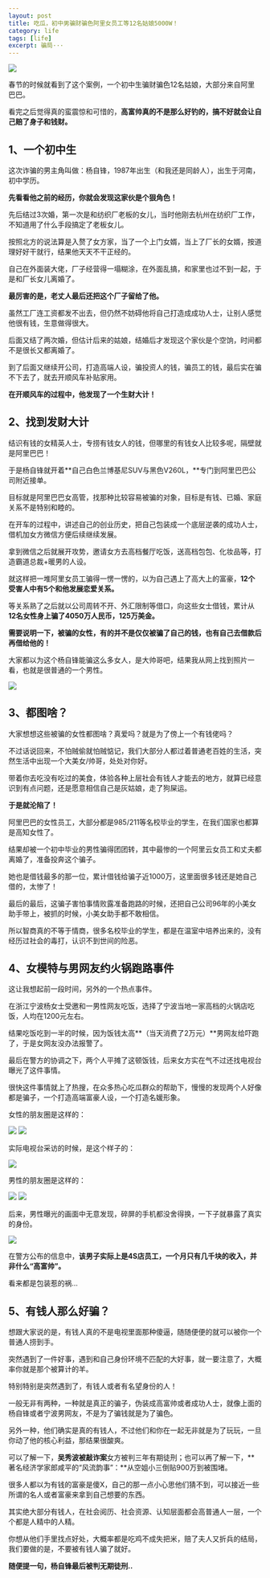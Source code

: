 ```yaml
---
layout: post
title: 吃瓜，初中男骗财骗色阿里女员工等12名姑娘5000W！
category: life
tags: [life]
excerpt: 骗局···
---
```


![](http://favorites.ren/assets/images/2021/it/piancai/piancai01.jpg) 

春节的时候就看到了这个案例，一个初中生骗财骗色12名姑娘，大部分来自阿里巴巴。

看完之后觉得真的蛮震惊和可惜的，**高富帅真的不是那么好钓的，搞不好就会让自己赔了身子和钱财。**

## 1、一个初中生

这次诈骗的男主角叫做：杨自锋，1987年出生（和我还是同龄人），出生于河南，初中学历。

**先看看他之前的经历，你就会发现这家伙是个狠角色！**

先后结过3次婚，第一次是和纺织厂老板的女儿，当时他刚去杭州在纺织厂工作，不知道用了什么手段搞定了老板女儿。

按照北方的说法算是入赘了女方家，当了一个上门女婿，当上了厂长的女婿，按道理好好干就行，结果他天天不干正经的。

自己在外面装大佬，厂子经营得一塌糊涂，在外面乱搞，和家里也过不到一起，于是和厂长女儿离婚了。

**最厉害的是，老丈人最后还把这个厂子留给了他。**

虽然工厂连工资都发不出去，但仍然不妨碍他将自己打造成成功人士，让别人感觉他很有钱，生意做得很大。

后面又结了两次婚，但估计后来的姑娘，结婚后才发现这个家伙是个空饷，时间都不是很长又都离婚了。

到了后面又继续开公司，打造高端人设，骗投资人的钱，骗员工的钱，最后实在骗不下去了，就去开顺风车补贴家用。

**在开顺风车的过程中，他发现了一个生财大计！**

## 2、找到发财大计

结识有钱的女精英人士，专捞有钱女人的钱，但哪里的有钱女人比较多呢，隔壁就是阿里巴巴！

于是杨自锋就开着**自己白色兰博基尼SUV与黑色V260L，**专门到阿里巴巴公司附近接单。

目标就是阿里巴巴女高管，找那种比较容易被骗的对象，目标是有钱、已婚、家庭关系不是特别和睦的。

在开车的过程中，讲述自己的创业历史，把自己包装成一个底层逆袭的成功人士，借机加女方微信方便后续继续发展。

拿到微信之后就展开攻势，邀请女方去高档餐厅吃饭，送高档包包、化妆品等，打造霸道总裁+暖男的人设。

就这样把一堆阿里女员工骗得一愣一愣的，以为自己遇上了高大上的富豪，**12个受害人中有5个和他发展恋爱关系。**

等关系熟了之后就以公司周转不开、外汇限制等借口，向这些女士借钱，累计从**12名女性身上骗了4050万人民币，125万美金。**

**需要说明一下，被骗的女性，有的并不是仅仅被骗了自己的钱，也有自己去借款后再借给他的！**

大家都以为这个杨自锋能骗这么多女人，是大帅哥吧，结果我从网上找到照片一看，也就是很普通的一个男性。

![](http://favorites.ren/assets/images/2021/it/piancai/piancai02.jpg) 

## 3、都图啥？

大家想想这些被骗的女性都图啥？真爱吗？就是为了傍上一个有钱佬吗？

不过话说回来，不怕贼偷就怕贼惦记，我们大部分人都过着普通老百姓的生活，突然生活中出现一个大美女/帅哥，处处对你好。

带着你去吃没有吃过的美食，体验各种上层社会有钱人才能去的地方，就算已经意识到有点问题，还是愿意相信自己是灰姑娘，走了狗屎运。

**于是就沦陷了！**

阿里巴巴的女性员工，大部分都是985/211等名校毕业的学生，在我们国家也都算是高知女性了。

结果却被一个初中毕业的男性骗得团团转，其中最惨的一个阿里云女员工和丈夫都离婚了，准备投奔这个骗子。

她也是借钱最多的那一位，累计借钱给骗子近1000万，这里面很多钱还是她自己借的，太惨了！

最后的最后，这骗子害怕事情败露准备跑路的时候，还把自己公司96年的小美女助手带上，被抓的时候，小美女助手都不敢相信。

所以智商真的不等于情商，很多名校毕业的学生，都是在温室中培养出来的，没有经历过社会的毒打，认识不到世间的险恶。

## 4、女模特与男网友约火锅跑路事件

这让我想起前一段时间，另外的一个热点事件。

在浙江宁波杨女士受邀和一男性网友吃饭，选择了宁波当地一家高档的火锅店吃饭，人均在1200元左右。

结果吃饭吃到一半的时候，因为饭钱太高**（当天消费了2万元）**男网友给吓跑了，于是女网友没办法报警了。

最后在警方的协调之下，两个人平摊了这顿饭钱，后来女方实在气不过还找电视台曝光了这件事情。

很快这件事情就上了热搜，在众多热心吃瓜群众的帮助下，慢慢的发现两个人好像都是骗子，一个打造高端富豪人设，一个打造名媛形象。

女性的朋友圈是这样的：

![](http://favorites.ren/assets/images/2021/it/piancai/piancai03.jpg) 
![](http://favorites.ren/assets/images/2021/it/piancai/piancai04.jpg) 

实际电视台采访的时候，是这个样子的：

![](http://favorites.ren/assets/images/2021/it/piancai/piancai05.jpg) 

男性的朋友圈是这样的：

![](http://favorites.ren/assets/images/2021/it/piancai/piancai06.jpg) 
![](http://favorites.ren/assets/images/2021/it/piancai/piancai07.jpg) 

后来，男性曝光的画面中无意发现，碎屏的手机都没舍得换，一下子就暴露了真实的身份。

![](http://favorites.ren/assets/images/2021/it/piancai/piancai08.jpg) 

在警方公布的信息中，**该男子实际上是4S店员工，一个月只有几千块的收入，并非什么“高富帅”。**

看来都是包装惹的祸...

## 5、有钱人那么好骗？

想跟大家说的是，有钱人真的不是电视里面那种傻逼，随随便便的就可以被你一个普通人捞到手。

突然遇到了一件好事，遇到和自己身份环境不匹配的大好事，就一要注意了，大概率你就是那个被算计的羊。

特别特别是突然遇到了，有钱人或者有名望身份的人！

一般无非有两种，一种就是真正的骗子，伪装成高富帅或者成功人士，就像上面的杨自锋或者宁波男网友，不是为了骗钱就是为了骗色。

另外一种，他们确实是真的有钱人，不过他们和你在一起无非就是为了玩玩，一旦你动了他的核心利益，那结果很酸爽。

可以了解一下，**吴秀波被敲诈案**女方被判三年有期徒刑；也可以再了解一下，**著名经济学家郎咸平的“风流韵事”：**从空姐小三倒贴900万到被围堵。

很多人都以为有钱的富豪是傻X，自己的那一点小心思他们猜不到，可以接近一些所谓的名人或者富豪来拿到自己想要的东西。

其实绝大部分有钱人，在社会阅历、社会资源、认知层面都会高普通人一层，一个个都是人精中的人精。

你想从他们手里找点好处，大概率都是吃鸡不成失把米，赔了夫人又折兵的结局，我们要做的是，不要被有钱人骗了就好。

**随便提一句，杨自锋最后被判无期徒刑..**
